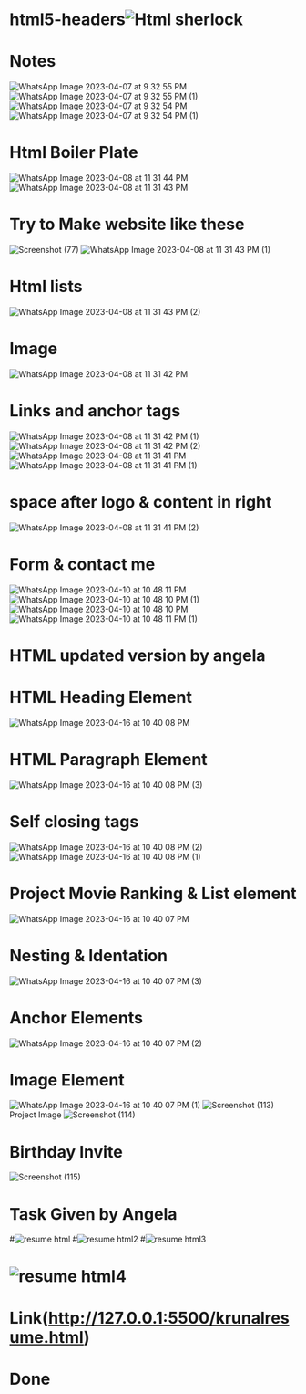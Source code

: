 

# html5-headers![Html sherlock](https://user-images.githubusercontent.com/126875304/230638232-969388d6-ac11-4ce2-9321-fcd7d3e3de3b.png)
# Notes
![WhatsApp Image 2023-04-07 at 9 32 55 PM](https://user-images.githubusercontent.com/126875304/230640433-e622fd62-932c-4e2e-b912-f9f4d47a6e37.jpeg)
![WhatsApp Image 2023-04-07 at 9 32 55 PM (1)](https://user-images.githubusercontent.com/126875304/230640430-6f418ff8-b289-40a0-8474-5e2fa89359d4.jpeg)
![WhatsApp Image 2023-04-07 at 9 32 54 PM](https://user-images.githubusercontent.com/126875304/230640426-4166ce02-aacc-44dc-98a5-21c1772d7f12.jpeg)
![WhatsApp Image 2023-04-07 at 9 32 54 PM (1)](https://user-images.githubusercontent.com/126875304/230640422-3873a63f-46c5-42c5-8204-42afdd70c1b8.jpeg)
# Html Boiler Plate
![WhatsApp Image 2023-04-08 at 11 31 44 PM](https://user-images.githubusercontent.com/126875304/230736561-6d002a2d-727e-4399-9aea-a0907f0c086b.jpeg)
![WhatsApp Image 2023-04-08 at 11 31 43 PM](https://user-images.githubusercontent.com/126875304/230736593-466f6fe5-a415-471f-bdda-4852413fd08a.jpeg)
# Try to Make website like these
![Screenshot (77)](https://user-images.githubusercontent.com/126875304/230736766-eefb13fa-4ff4-4b8c-9c3d-06c033aae244.png)
![WhatsApp Image 2023-04-08 at 11 31 43 PM (1)](https://user-images.githubusercontent.com/126875304/230736789-c9c7f753-d0e6-4573-8408-9bc7dbe25af6.jpeg)
# Html lists
![WhatsApp Image 2023-04-08 at 11 31 43 PM (2)](https://user-images.githubusercontent.com/126875304/230736867-fe303b61-5580-4608-86e0-83d9dcbe84c9.jpeg)
# Image
![WhatsApp Image 2023-04-08 at 11 31 42 PM](https://user-images.githubusercontent.com/126875304/230736969-558bcf2e-68d1-4c1f-b37f-8ba46d8fb365.jpeg)
# Links and anchor tags
![WhatsApp Image 2023-04-08 at 11 31 42 PM (1)](https://user-images.githubusercontent.com/126875304/230737012-06c0de2f-b6fb-4453-b57d-4405cf8fa604.jpeg)
![WhatsApp Image 2023-04-08 at 11 31 42 PM (2)](https://user-images.githubusercontent.com/126875304/230737025-d1dd9973-52d3-45d6-861f-ee4c8e16d3c6.jpeg)
![WhatsApp Image 2023-04-08 at 11 31 41 PM](https://user-images.githubusercontent.com/126875304/230737037-fa7db4da-45c7-4327-8965-37366a167892.jpeg)
![WhatsApp Image 2023-04-08 at 11 31 41 PM (1)](https://user-images.githubusercontent.com/126875304/230737057-226c635b-4ef4-4338-a203-7f91bc7191e0.jpeg)
# space after logo & content in right
![WhatsApp Image 2023-04-08 at 11 31 41 PM (2)](https://user-images.githubusercontent.com/126875304/230737115-8a4f6a2a-b772-4c3f-814b-840303361960.jpeg)
# Form & contact me
![WhatsApp Image 2023-04-10 at 10 48 11 PM](https://user-images.githubusercontent.com/126875304/230956034-9b98de5d-930e-4922-85ad-ed965c8f7ba6.jpeg)
![WhatsApp Image 2023-04-10 at 10 48 10 PM (1)](https://user-images.githubusercontent.com/126875304/230956100-e7f9cd30-e6c3-45ab-8e7f-b852328e603e.jpeg)
![WhatsApp Image 2023-04-10 at 10 48 10 PM](https://user-images.githubusercontent.com/126875304/230956150-4cbdb5bf-cea5-49b6-ba06-e02e3a81fae8.jpeg)
![WhatsApp Image 2023-04-10 at 10 48 11 PM (1)](https://user-images.githubusercontent.com/126875304/230956181-2069beba-9903-4250-a261-5f3855f11a72.jpeg)
# HTML updated version by angela
# HTML Heading Element
![WhatsApp Image 2023-04-16 at 10 40 08 PM](https://user-images.githubusercontent.com/126875304/232329142-74215c86-6337-46cd-86f5-576c1d842045.jpeg)
# HTML Paragraph Element
![WhatsApp Image 2023-04-16 at 10 40 08 PM (3)](https://user-images.githubusercontent.com/126875304/232329165-22008a71-b987-4a70-8119-6afbff810a3e.jpeg)
# Self closing tags
![WhatsApp Image 2023-04-16 at 10 40 08 PM (2)](https://user-images.githubusercontent.com/126875304/232329186-bea0cb75-2ec5-451e-819e-98e4bb20d485.jpeg)
![WhatsApp Image 2023-04-16 at 10 40 08 PM (1)](https://user-images.githubusercontent.com/126875304/232329199-42dd34eb-93b3-47dd-ba35-fac260867858.jpeg)
# Project Movie Ranking & List element
![WhatsApp Image 2023-04-16 at 10 40 07 PM](https://user-images.githubusercontent.com/126875304/232329216-2b3c2fb9-c014-4f07-9e20-4d9857c72e83.jpeg)
# Nesting & Identation
![WhatsApp Image 2023-04-16 at 10 40 07 PM (3)](https://user-images.githubusercontent.com/126875304/232329247-f5b9a4f3-d923-4969-a325-26baea59b567.jpeg)
# Anchor Elements
![WhatsApp Image 2023-04-16 at 10 40 07 PM (2)](https://user-images.githubusercontent.com/126875304/232329265-4f633971-88b4-4526-bb26-c35f3378c46c.jpeg)
# Image Element
![WhatsApp Image 2023-04-16 at 10 40 07 PM (1)](https://user-images.githubusercontent.com/126875304/232329324-75197083-e3fe-478d-b162-86959c17a23e.jpeg)
![Screenshot (113)](https://user-images.githubusercontent.com/126875304/232330037-3d84a1e6-6ce6-4436-94ea-56bbe7c33b2f.png)
Project Image 
![Screenshot (114)](https://user-images.githubusercontent.com/126875304/232330039-2c8ac58e-7f63-4a5a-8aa5-4fa1126be404.png)

# Birthday Invite
![Screenshot (115)](https://user-images.githubusercontent.com/126875304/232329953-8fd6279e-fbb0-4c50-a68a-3795794f9f88.png)
# Task Given by Angela
#![resume html](https://user-images.githubusercontent.com/126875304/232771659-1582e088-e2d3-4649-a718-eadccf78d859.png)
#![resume html2](https://user-images.githubusercontent.com/126875304/232771788-f6bbce7e-efe5-4f55-b16d-bb5eb9e0208a.png)
#![resume html3](https://user-images.githubusercontent.com/126875304/232771840-edc9c186-f520-44d9-ab7e-05ec5acffae4.png)
# ![resume html4](https://user-images.githubusercontent.com/126875304/232771926-2d64a08e-008b-4933-bf95-45a21e174aea.png)
# Link(http://127.0.0.1:5500/krunalresume.html)
#
#
# Done
#
#
#

